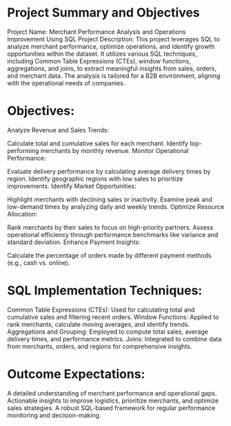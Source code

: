 # Project Summary and Objectives
Project Name: Merchant Performance Analysis and Operations Improvement Using SQL
Project Description:
This project leverages SQL to analyze merchant performance, optimize operations, and identify growth opportunities within the dataset. It utilizes various SQL techniques, including Common Table Expressions (CTEs), window functions, aggregations, and joins, to extract meaningful insights from sales, orders, and merchant data. The analysis is tailored for a B2B environment, aligning with the operational needs of companies.

# Objectives:
Analyze Revenue and Sales Trends:

Calculate total and cumulative sales for each merchant.
Identify top-performing merchants by monthly revenue.
Monitor Operational Performance:

Evaluate delivery performance by calculating average delivery times by region.
Identify geographic regions with low sales to prioritize improvements.
Identify Market Opportunities:

Highlight merchants with declining sales or inactivity.
Examine peak and low-demand times by analyzing daily and weekly trends.
Optimize Resource Allocation:

Rank merchants by their sales to focus on high-priority partners.
Assess operational efficiency through performance benchmarks like variance and standard deviation.
Enhance Payment Insights:

Calculate the percentage of orders made by different payment methods (e.g., cash vs. online).
# SQL Implementation Techniques:
Common Table Expressions (CTEs): 
Used for calculating total and cumulative sales and filtering recent orders.
Window Functions: Applied to rank merchants, calculate moving averages, and identify trends.
Aggregations and Grouping: Employed to compute total sales, average delivery times, and performance metrics.
Joins: Integrated to combine data from merchants, orders, and regions for comprehensive insights.
# Outcome Expectations:
A detailed understanding of merchant performance and operational gaps.
Actionable insights to improve logistics, prioritize merchants, and optimize sales strategies.
A robust SQL-based framework for regular performance monitoring and decision-making.
